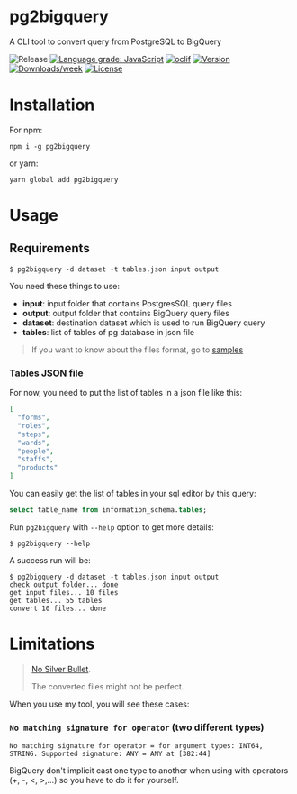 pg2bigquery
===========

A CLI tool to convert query from PostgreSQL to BigQuery

![Release](https://github.com/hckhanh/pg2bigquery/workflows/Release/badge.svg)
[![Language grade: JavaScript](https://img.shields.io/lgtm/grade/javascript/g/hckhanh/pg2bigquery.svg?logo=lgtm&logoWidth=18)](https://lgtm.com/projects/g/hckhanh/pg2bigquery/context:javascript)
[![oclif](https://img.shields.io/badge/cli-oclif-brightgreen.svg)](https://oclif.io)
[![Version](https://img.shields.io/npm/v/pg2bigquery.svg)](https://npmjs.org/package/pg2bigquery)
[![Downloads/week](https://img.shields.io/npm/dw/pg2bigquery.svg)](https://npmjs.org/package/pg2bigquery)
[![License](https://img.shields.io/npm/l/pg2bigquery.svg)](https://github.com/hckhanh/pg2bigquery/blob/master/package.json)

# Installation

For npm:

```shell
npm i -g pg2bigquery
```

or yarn:

```shell
yarn global add pg2bigquery
```

# Usage

## Requirements

```sh-session
$ pg2bigquery -d dataset -t tables.json input output
```

You need these things to use:

* **input**: input folder that contains PostgresSQL query files
* **output**: output folder that contains BigQuery query files
* **dataset**: destination dataset which is used to run BigQuery query
* **tables**: list of tables of pg database in json file

> If you want to know about the files format, go to [samples](samples)

### Tables JSON file

For now, you need to put the list of tables in a json file like this:

```json
[
  "forms",
  "roles",
  "steps",
  "wards",
  "people",
  "staffs",
  "products"
]
```

You can easily get the list of tables in your sql editor by this query:

```sql
select table_name from information_schema.tables;
```

Run `pg2bigquery` with `--help` option to get more details:

```sh-session
$ pg2bigquery --help
```

A success run will be:

```sh-session
$ pg2bigquery -d dataset -t tables.json input output
check output folder... done
get input files... 10 files
get tables... 55 tables
convert 10 files... done
```

# Limitations

> [No Silver Bullet](https://en.wikipedia.org/wiki/No_Silver_Bullet).
>
> The converted files might not be perfect.

When you use my tool, you will see these cases:

### `No matching signature for operator` (two different types)

```
No matching signature for operator = for argument types: INT64, STRING. Supported signature: ANY = ANY at [382:44]
```

BigQuery don't implicit cast one type to another when using with operators (+, -, <, >,...)
so you have to do it for yourself.
